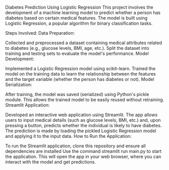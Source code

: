 Diabetes Prediction Using Logistic Regression
This project involves the development of a machine learning model to predict whether a person has diabetes based on certain medical features. The model is built using Logistic Regression, a popular algorithm for binary classification tasks.

Steps Involved:
Data Preparation:

Collected and preprocessed a dataset containing medical attributes related to diabetes (e.g., glucose levels, BMI, age, etc.).
Split the dataset into training and testing sets to evaluate the model's performance.
Model Development:

Implemented a Logistic Regression model using scikit-learn.
Trained the model on the training data to learn the relationship between the features and the target variable (whether the person has diabetes or not).
Model Serialization:

After training, the model was saved (serialized) using Python's pickle module. This allows the trained model to be easily reused without retraining.
Streamlit Application:

Developed an interactive web application using Streamlit.
The app allows users to input medical details (such as glucose levels, BMI, etc.) and, upon pressing a button, predicts whether the individual is likely to have diabetes.
The prediction is made by loading the pickled Logistic Regression model and applying it to the input data.
How to Run the Application:

To run the Streamlit application, clone this repository and ensure all dependencies are installed 
Use the command streamlit run main.py to start the application. This will open the app in your web browser, where you can interact with the model and get predictions.


